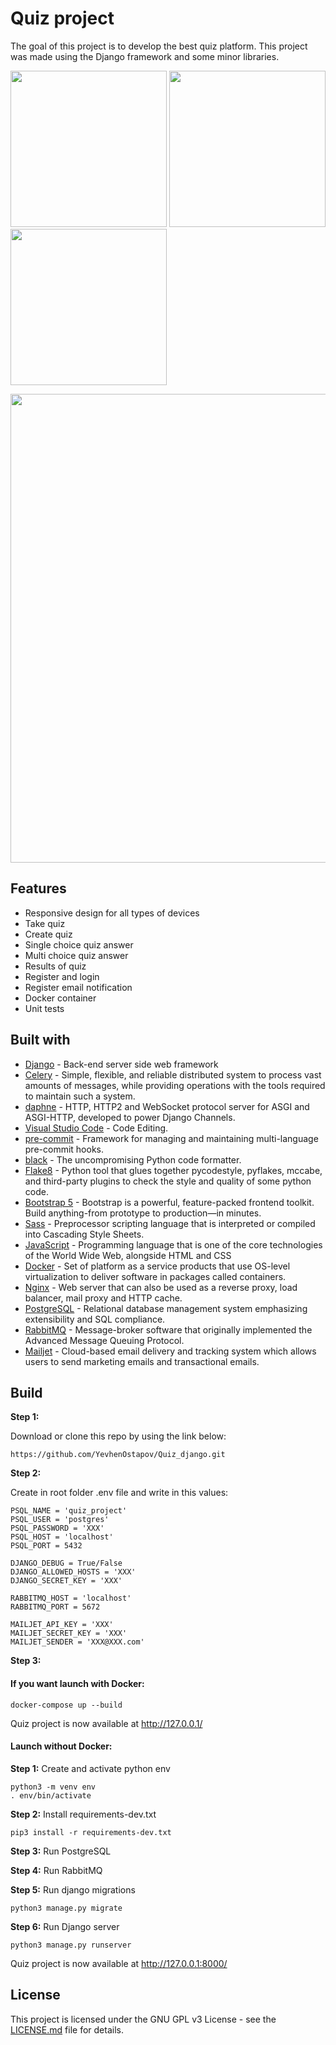 # Quiz project
The goal of this project is to develop the best quiz platform. This project was made using the Django framework and some minor libraries.

<p float="center", align="justify ">
  <img src="https://github.com/TBR-Group-software/quiz-project/assets/19671971/d44f6697-480c-4e83-bfd9-e5d3710595be" width="250" />

  <img src="https://github.com/TBR-Group-software/quiz-project/assets/19671971/dc69a6ce-c1ab-421c-9053-84adc8a8acbe" width="250" />
     
  <img src="https://github.com/TBR-Group-software/quiz-project/assets/19671971/68a5e6a2-6203-4014-a666-57b18a61c2d7" width="250" />
</p>
<p>
  <img src="https://github.com/TBR-Group-software/quiz-project/assets/19671971/cee67f6f-5d20-4b3f-85be-c0d0599e712d" width="750" />
</p>

## Features

- Responsive design for all types of devices
- Take quiz
- Create quiz
- Single choice quiz answer
- Multi choice quiz answer
- Results of quiz
- Register and login
- Register email notification
- Docker container
- Unit tests

## Built with
- [Django](https://www.djangoproject.com/) - Back-end server side web framework
- [Celery](https://docs.celeryq.dev/en/stable/) - Simple, flexible, and reliable distributed system to process vast amounts of messages, while providing operations with the tools required to maintain such a system.
- [daphne](https://github.com/django/daphne/) - HTTP, HTTP2 and WebSocket protocol server for ASGI and ASGI-HTTP, developed to power Django Channels.
- [Visual Studio Code](https://code.visualstudio.com/) - Code Editing.
- [pre-commit](https://pre-commit.com/) - Framework for managing and maintaining multi-language pre-commit hooks.
- [black](https://github.com/psf/black) - The uncompromising Python code formatter.
- [Flake8](https://github.com/pycqa/flake8) - Python tool that glues together pycodestyle, pyflakes, mccabe, and third-party plugins to check the style and quality of some python code.
- [Bootstrap 5](https://getbootstrap.com/) - Bootstrap is a powerful, feature-packed frontend toolkit. Build anything-from prototype to production—in minutes.
- [Sass](https://sass-lang.com/) - Preprocessor scripting language that is interpreted or compiled into Cascading Style Sheets.
- [JavaScript](https://www.ecma-international.org/publications-and-standards/standards/ecma-262/) - Programming language that is one of the core technologies of the World Wide Web, alongside HTML and CSS
- [Docker](https://www.docker.com/) - Set of platform as a service products that use OS-level virtualization to deliver software in packages called containers.
- [Nginx](https://www.nginx.com/) -  Web server that can also be used as a reverse proxy, load balancer, mail proxy and HTTP cache.
- [PostgreSQL](https://www.postgresql.org/) - Relational database management system emphasizing extensibility and SQL compliance.
- [RabbitMQ](https://www.rabbitmq.com/) - Message-broker software that originally implemented the Advanced Message Queuing Protocol.
- [Mailjet](https://www.mailjet.com/home/) - Cloud-based email delivery and tracking system which allows users to send marketing emails and transactional emails.

## Build

**Step 1:**

Download or clone this repo by using the link below:

```
https://github.com/YevhenOstapov/Quiz_django.git
```

**Step 2:**

Create in root folder .env file and write in this values:

```
PSQL_NAME = 'quiz_project'
PSQL_USER = 'postgres'
PSQL_PASSWORD = 'XXX'
PSQL_HOST = 'localhost'
PSQL_PORT = 5432

DJANGO_DEBUG = True/False
DJANGO_ALLOWED_HOSTS = 'XXX'
DJANGO_SECRET_KEY = 'XXX'

RABBITMQ_HOST = 'localhost'
RABBITMQ_PORT = 5672

MAILJET_API_KEY = 'XXX'
MAILJET_SECRET_KEY = 'XXX'
MAILJET_SENDER = 'XXX@XXX.com'
```

**Step 3:**
#### If you want launch with Docker:

```
docker-compose up --build
```

Quiz project is now available at http://127.0.0.1/

#### Launch without Docker:

**Step 1:**
Create and activate python env
```
python3 -m venv env
. env/bin/activate
```
**Step 2:**
Install requirements-dev.txt
```
pip3 install -r requirements-dev.txt
```
**Step 3:**
Run PostgreSQL

**Step 4:**
Run RabbitMQ

**Step 5:**
Run django migrations
```
python3 manage.py migrate
```
**Step 6:**
Run Django server
```
python3 manage.py runserver
```

Quiz project is now available at http://127.0.0.1:8000/


## License
This project is licensed under the GNU GPL v3 License - see the [LICENSE.md](https://github.com/YevhenOstapov/Quiz_django/blob/master/LICENSE) file for details.
